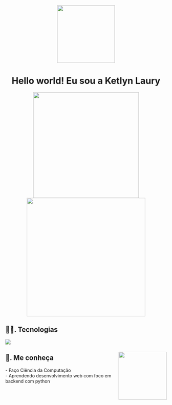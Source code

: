 <div align="center">
<img height="180" src="https://media.giphy.com/media/v1.Y2lkPTc5MGI3NjExM2x5d2JzaDhvMTRwd2Vib2dubWlqMmplbGdqcXNteXZqOXM5eHMyaiZlcD12MV9pbnRlcm5hbF9naWZfYnlfaWQmY3Q9Zw/57nf4oyyMmZ2L9QqJN/giphy.gif" />
<div>
  
<h1> Hello world! Eu sou a Ketlyn Laury</h1>

<img width="330" src="https://github-readme-stats.vercel.app/api/top-langs/?username=KetlynLaury&layout=compact&theme=radical" />
<img width="370" src="https://github-readme-stats.vercel.app/api?username=KetlynLaury&show_icons=true&theme=radical" />

<h2 align="left">👩‍💻. Tecnologias</h2>
<p align="left">
    <img src="https://skillicons.dev/icons?i=html,css,javascript,react,python,java" />
</p>

###
<img align="right" height="150" src="https://media.giphy.com/media/v1.Y2lkPTc5MGI3NjExbzR2ZXF0MHdnYjAxbDhoZzNyZnAzbnlhdzE5eWM3dm8xNnBjODRnNSZlcD12MV9pbnRlcm5hbF9naWZfYnlfaWQmY3Q9Zw/6FxJBpNTBgWdJCXKD4/giphy.gif"/>

###
<h2 align="left"> 📰. Me conheça </h2>
<p align="left">- Faço Ciência da Computação
<br>- Aprendendo desenvolvimento  web com foco em backend com python </p>
